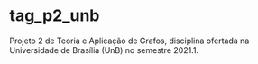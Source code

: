 # tag_p2_unb
Projeto 2 de Teoria e Aplicação de Grafos, disciplina ofertada na Universidade de Brasília (UnB) no semestre 2021.1.
